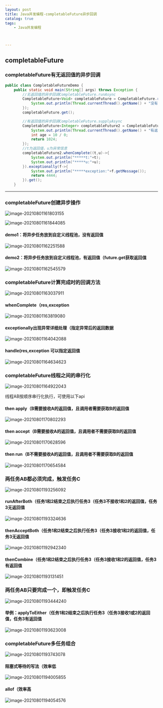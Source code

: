 ```yaml
---
layout: post
title: Java并发编程-completableFuture异步回调
catalog: true
tags:
    - Java并发编程



---
```


## completableFuture

### completableFuture有无返回值的异步回调

```java
public class CompletableFutureDemo {
    public static void main(String[] args) throws Exception {
        //无返回值的异步回调CompletableFuture.runAsync
        CompletableFuture<Void> completableFuture = CompletableFuture.runAsync(() -> {
            System.out.println(Thread.currentThread().getName() + "没有返回值，update mysql ok");
        });
        completableFuture.get();

        //有返回值的异步回调CompletableFuture.supplyAsync
        CompletableFuture<Integer> completableFuture2 = CompletableFuture.supplyAsync(() -> {
            System.out.println(Thread.currentThread().getName() + "有返回值，insert mysql ok");
            int age = 10 / 0;
            return 1024;
        });
        //t为返回值，u为异常信息
        completableFuture2.whenComplete((t,u)->{
            System.out.println("*****t:"+t);
            System.out.println("*****u:"+u);
        }).exceptionally(f->{
            System.out.println("*****exception:"+f.getMessage());
            return 4444;
        }).get();
    }
```

--------

### completableFuture创建异步操作

![image-20210801161803155](https://gitee.com/chrisxyq/picgo/raw/master/https://gitee.com/chrisxyq/image-20210801161803155.png)

![image-20210801161844085](https://gitee.com/chrisxyq/picgo/raw/master/https://gitee.com/chrisxyq/image-20210801161844085.png)

#### demo1：将异步任务放到自定义线程池，没有返回值

![image-20210801162251588](https://gitee.com/chrisxyq/picgo/raw/master/https://gitee.com/chrisxyq/image-20210801162251588.png)

#### demo2：将异步任务放到自定义线程池，有返回值（future.get获取返回值

![image-20210801162545579](https://gitee.com/chrisxyq/picgo/raw/master/https://gitee.com/chrisxyq/image-20210801162545579.png)

### completableFuture计算完成时的回调方法

![image-20210801163037911](https://gitee.com/chrisxyq/picgo/raw/master/https://gitee.com/chrisxyq/image-20210801163037911.png)

#### whenComplete（res,exception

![image-20210801163819080](https://gitee.com/chrisxyq/picgo/raw/master/https://gitee.com/chrisxyq/image-20210801163819080.png)

#### exceptionally出现异常详细处理（指定异常后的返回数据

![image-20210801164042088](https://gitee.com/chrisxyq/picgo/raw/master/https://gitee.com/chrisxyq/image-20210801164042088.png)

#### handle(res,exception 可以指定返回值

![image-20210801164634623](https://gitee.com/chrisxyq/picgo/raw/master/https://gitee.com/chrisxyq/image-20210801164634623.png)

### completableFuture线程之间的串行化

![image-20210801164922043](https://gitee.com/chrisxyq/picgo/raw/master/https://gitee.com/chrisxyq/image-20210801164922043.png)

线程AB按顺序串行化执行，可使用以下api

#### then apply（B需要接收A的返回值，且调用者需要获取B的返回值

![image-20210801170802293](https://gitee.com/chrisxyq/picgo/raw/master/https://gitee.com/chrisxyq/image-20210801170802293.png)

#### then accept（B需要接收A的返回值，且调用者不需要获取B的返回值

![image-20210801170628596](https://gitee.com/chrisxyq/picgo/raw/master/https://gitee.com/chrisxyq/image-20210801170628596.png)

#### then run（B不需要接收A的返回值，且调用者不需要获取B的返回值

![image-20210801170654584](https://gitee.com/chrisxyq/picgo/raw/master/https://gitee.com/chrisxyq/image-20210801170654584.png)

### 两任务AB都必须完成，触发任务C

![image-20210801193256092](https://gitee.com/chrisxyq/picgo/raw/master/https://gitee.com/chrisxyq/image-20210801193256092.png)

#### runAfterBoth（任务1和2结束之后执行任务3（任务3不接收1和2的返回值，任务3无返回值

![image-20210801193324636](https://gitee.com/chrisxyq/picgo/raw/master/https://gitee.com/chrisxyq/image-20210801193324636.png)

#### thenAcceptBoth（任务1和2结束之后执行任务3（任务3接收1和2的返回值，任务3无返回值

![image-20210801192942340](https://gitee.com/chrisxyq/picgo/raw/master/https://gitee.com/chrisxyq/image-20210801192942340.png)

#### thenCombine（任务1和2结束之后执行任务3（任务3接收1和2的返回值，任务3有返回值

![image-20210801193131451](https://gitee.com/chrisxyq/picgo/raw/master/https://gitee.com/chrisxyq/image-20210801193131451.png)

### 两任务AB只要完成一个，即触发任务C

![image-20210801193444240](https://gitee.com/chrisxyq/picgo/raw/master/https://gitee.com/chrisxyq/image-20210801193444240.png)

#### 举例：applyToEither（任务1和2结束之后执行任务3（任务3接收1或2的返回值，任务3有返回值

![image-20210801193623008](https://gitee.com/chrisxyq/picgo/raw/master/https://gitee.com/chrisxyq/image-20210801193623008.png)

### completableFuture多任务组合

![image-20210801193743078](https://gitee.com/chrisxyq/picgo/raw/master/https://gitee.com/chrisxyq/image-20210801193743078.png)

#### 阻塞式等待的写法（效率低

![image-20210801194005855](https://gitee.com/chrisxyq/picgo/raw/master/https://gitee.com/chrisxyq/image-20210801194005855.png)

#### allof（效率高

![image-20210801194054576](https://gitee.com/chrisxyq/picgo/raw/master/https://gitee.com/chrisxyq/image-20210801194054576.png)